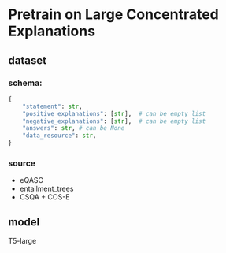 # Pretrain on Large Concentrated Explanations

## dataset

### schema:
```python
{
    "statement": str,
    "positive_explanations": [str],  # can be empty list
    "negative_explanations": [str],  # can be empty list
    "answers": str, # can be None
    "data_resource": str,
}
```
### source

- eQASC
- entailment_trees
- CSQA + COS-E


## model
T5-large